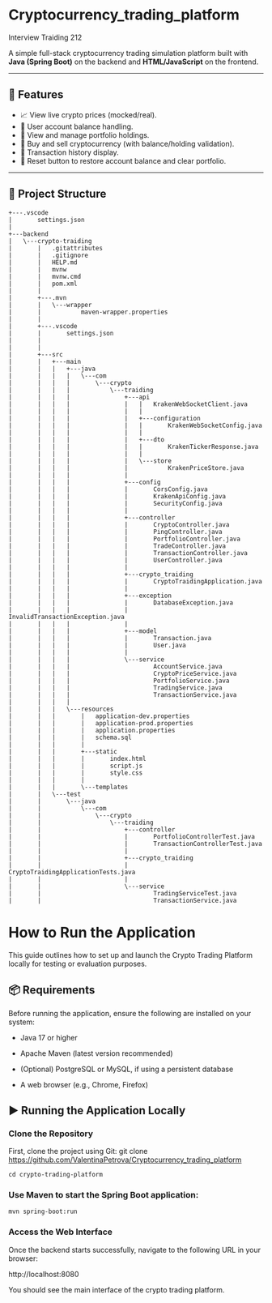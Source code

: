 # Cryptocurrency_trading_platform
Interview Traiding 212

A simple full-stack cryptocurrency trading simulation platform built with **Java (Spring Boot)** on the backend and **HTML/JavaScript** on the frontend.

---

## 🧩 Features

- 📈 View live crypto prices (mocked/real).
- 👤 User account balance handling.
- 👜 View and manage portfolio holdings.
- 🔁 Buy and sell cryptocurrency (with balance/holding validation).
- 📜 Transaction history display.
- 🔄 Reset button to restore account balance and clear portfolio.

---

## 📁 Project Structure
```
+---.vscode
|       settings.json
|
+---backend
|   \---crypto-traiding
|       |   .gitattributes
|       |   .gitignore
|       |   HELP.md
|       |   mvnw
|       |   mvnw.cmd
|       |   pom.xml
|       |
|       +---.mvn
|       |   \---wrapper
|       |           maven-wrapper.properties
|       |
|       +---.vscode
|       |       settings.json
|       |
|       |
|       +---src
|       |   +---main
|       |   |   +---java
|       |   |   |   \---com
|       |   |   |       \---crypto
|       |   |   |           \---traiding
|       |   |   |               +---api
|       |   |   |               |   |   KrakenWebSocketClient.java
|       |   |   |               |   |
|       |   |   |               |   +---configuration
|       |   |   |               |   |       KrakenWebSocketConfig.java
|       |   |   |               |   |
|       |   |   |               |   +---dto
|       |   |   |               |   |       KrakenTickerResponse.java
|       |   |   |               |   |
|       |   |   |               |   \---store
|       |   |   |               |           KrakenPriceStore.java
|       |   |   |               |
|       |   |   |               +---config
|       |   |   |               |       CorsConfig.java
|       |   |   |               |       KrakenApiConfig.java
|       |   |   |               |       SecurityConfig.java
|       |   |   |               |
|       |   |   |               +---controller
|       |   |   |               |       CryptoController.java
|       |   |   |               |       PingController.java
|       |   |   |               |       PortfolioController.java
|       |   |   |               |       TradeController.java
|       |   |   |               |       TransactionController.java
|       |   |   |               |       UserController.java
|       |   |   |               |
|       |   |   |               +---crypto_traiding
|       |   |   |               |       CryptoTraidingApplication.java
|       |   |   |               |
|       |   |   |               +---exception
|       |   |   |               |       DatabaseException.java
|       |   |   |               |       InvalidTransactionException.java
|       |   |   |               |
|       |   |   |               +---model
|       |   |   |               |       Transaction.java
|       |   |   |               |       User.java
|       |   |   |               |
|       |   |   |               \---service
|       |   |   |                       AccountService.java
|       |   |   |                       CryptoPriceService.java
|       |   |   |                       PortfolioService.java
|       |   |   |                       TradingService.java
|       |   |   |                       TransactionService.java
|       |   |   |
|       |   |   \---resources
|       |   |       |   application-dev.properties
|       |   |       |   application-prod.properties
|       |   |       |   application.properties
|       |   |       |   schema.sql
|       |   |       |
|       |   |       +---static
|       |   |       |       index.html
|       |   |       |       script.js
|       |   |       |       style.css
|       |   |       |
|       |   |       \---templates
|       |   \---test
|       |       \---java
|       |           \---com
|       |               \---crypto
|       |                   \---traiding
|       |                       +---controller
|       |                       |       PortfolioControllerTest.java
|       |                       |       TransactionControllerTest.java
|       |                       |
|       |                       +---crypto_traiding
|       |                       |       CryptoTraidingApplicationTests.java
|       |                       |
|       |                       \---service
|       |                               TradingServiceTest.java
|       |                               TransactionService.java
```
# How to Run the Application

This guide outlines how to set up and launch the Crypto Trading Platform locally for testing or evaluation purposes.

## 📦 Requirements
Before running the application, ensure the following are installed on your system:

- Java 17 or higher

- Apache Maven (latest version recommended)

- (Optional) PostgreSQL or MySQL, if using a persistent database

- A web browser (e.g., Chrome, Firefox)

## ▶️ Running the Application Locally

### Clone the Repository
First, clone the project using Git:
git clone https://github.com/ValentinaPetrova/Cryptocurrency_trading_platform

```
cd crypto-trading-platform
```

### Use Maven to start the Spring Boot application:

```
mvn spring-boot:run
```

### Access the Web Interface

Once the backend starts successfully, navigate to the following URL in your browser:

http://localhost:8080

You should see the main interface of the crypto trading platform.
